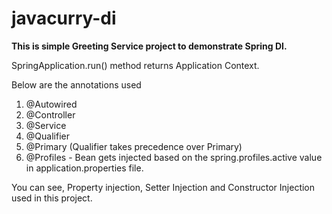 # javacurry-di

**This is simple Greeting Service project to demonstrate Spring DI.**

SpringApplication.run() method returns Application Context.

Below are the annotations used 
1) @Autowired
2) @Controller
3) @Service
4) @Qualifier
5) @Primary (Qualifier takes precedence over Primary)
6) @Profiles - Bean gets injected based on the spring.profiles.active value in application.properties file.

You can see, Property injection, Setter Injection and Constructor Injection used in this project.


